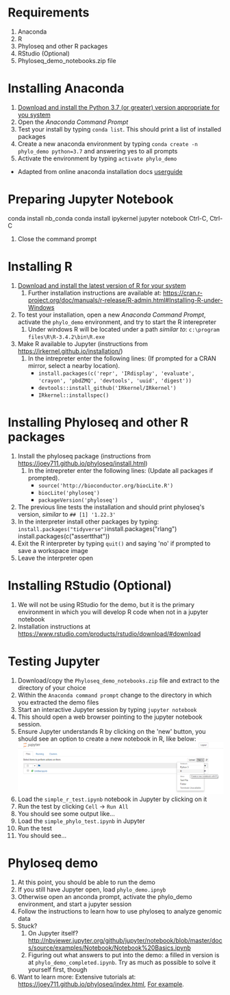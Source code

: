 # Requirements
1. Anaconda
1. R
1. Phyloseq and other R packages
1. RStudio (Optional)
1. Phyloseq_demo_notebooks.zip file


# Installing Anaconda
1. [Download and install the Python 3.7 (or greater) version appropriate for you system](https://www.anaconda.com/download/)
1. Open the *Anaconda Command Prompt*
1. Test your install by typing ```conda list```. This should print a list of installed packages
1. Create a new anaconda environment by typing ```conda create -n phylo_demo python=3.7``` and answering yes to all prompts
1. Activate the environment by typing ```activate phylo_demo```

* Adapted from online anaconda installation docs [userguide](https://conda.io/docs/user-guide/install/windows.html)

# Preparing Jupyter Notebook
conda install nb_conda
conda install ipykernel
jupyter notebook
Ctrl-C, Ctrl-C

1. Close the command prompt

# Installing R
1. [Download and install the latest version of R for your system](http://cran.mtu.edu/)
    1. Further installation instructions are available at: <https://cran.r-project.org/doc/manuals/r-release/R-admin.html#Installing-R-under-Windows>
1. To test your installation, open a new *Anaconda Command Prompt*, activate the ```phylo_demo``` environment, and try to start the R interepreter
    1. Under windows R will be located under a path *similar to*: ```c:\program files\R\R-3.4.2\bin\R.exe```
1. Make R available to Jupyter  (instructions from <https://irkernel.github.io/installation/>)
    1. In the intrepreter enter the following lines: (If prompted for a CRAN mirror, select a nearby location).
        * ```install.packages(c('repr', 'IRdisplay', 'evaluate', 'crayon', 'pbdZMQ', 'devtools', 'uuid', 'digest'))```
        * ```devtools::install_github('IRkernel/IRkernel')```
        * ```IRkernel::installspec()```
    
# Installing Phyloseq and other R packages
1. Install the phyloseq package (instructions from <https://joey711.github.io/phyloseq/install.html>)
    1. In the intrepreter enter the following lines:  (Update all packages if prompted).
        * ```source('http://bioconductor.org/biocLite.R')```
        * ```biocLite('phyloseq')```
        * ```packageVersion('phyloseq')```
1. The previous line tests the installation and should print phyloseq's version, *similar* to ```## [1] '1.22.3'```
1. In the interpreter install other packages by typing: ```install.packages("tidyverse")```install.packages("rlang") install.packages(c("assertthat"))
1. Exit the R interpreter by typing ```quit()``` and saying 'no' if prompted to save a workspace image
1. Leave the interpreter open

# Installing RStudio (Optional)
1. We will not be using RStudio for the demo, but it is the primary environment in which you will develop R code when not in a jupyter notebook
1. Installation instructions at <https://www.rstudio.com/products/rstudio/download/#download>

# Testing Jupyter
1. Download/copy the ```Phyloseq_demo_notebooks.zip``` file and extract to the directory of your choice
1. Within the ```Anaconda command prompt``` change to the directory in which you extracted the demo files
1. Start an interactive Jupyter session by typing ```jupyter notebook```
1. This should open a web browser pointing to the jupyter notebook session.
1. Ensure Jupyter understands R by clicking on the 'new' button, you should see an option to create a new notebook in R, like below:
    ![Successful R in Jupyter](jupyter_r_test.png)
1. Load the ```simple_r_test.ipynb``` notebook in Jupyter by clicking on it
1. Run the test by clicking ```Cell``` -> ```Run All```
1. You should see some output like...
1. Load the ```simple_phylo_test.ipynb``` in Jupyter
1. Run the test
1. You should see...

# Phyloseq demo
1. At this point, you should be able to run the demo
1. If you still have Jupyter open, load ```phylo_demo.ipnyb```
1. Otherwise open an anconda prompt, activate the phylo_demo environment, and start a jupyter session
1. Follow the instructions to learn how to use phyloseq to analyze genomic data
1. Stuck?
    1. On Jupyter itself?   <http://nbviewer.jupyter.org/github/jupyter/notebook/blob/master/docs/source/examples/Notebook/Notebook%20Basics.ipynb>
    1. Figuring out what answers to put into the demo: a filled in version is at ```phylo_demo_completed.ipynb```. Try as much as possible to solve it yourself first, though
1. Want to learn more: Extensive tutorials at: <https://joey711.github.io/phyloseq/index.html>, [For example](https://joey711.github.io/phyloseq/plot_tree-examples.html#example).